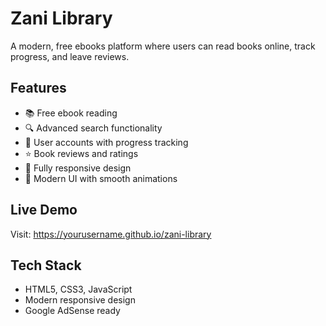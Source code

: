 # Zani Library

A modern, free ebooks platform where users can read books online, track progress, and leave reviews.

## Features
- 📚 Free ebook reading
- 🔍 Advanced search functionality
- 👤 User accounts with progress tracking
- ⭐ Book reviews and ratings
- 📱 Fully responsive design
- 🎨 Modern UI with smooth animations

## Live Demo
Visit: https://yourusername.github.io/zani-library

## Tech Stack
- HTML5, CSS3, JavaScript
- Modern responsive design
- Google AdSense ready
